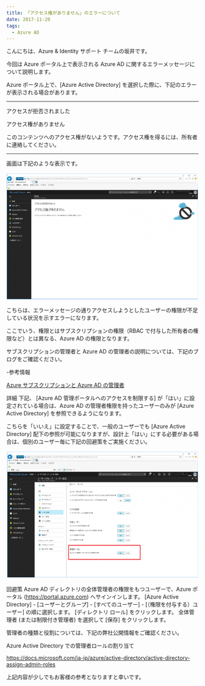 ```yaml
---
title: 「アクセス権がありません」のエラーについて
date: 2017-11-20
tags:
  - Azure AD
---
```


こんにちは、Azure & Identity サポート チームの坂井です。

 

今回は Azure ポータル上で表示される Azure AD に関するエラーメッセージについて説明します。

Azure ポータル上で、[Azure Active Directory] を選択した際に、下記のエラーが表示される場合があります。

 

---------------------

アクセスが拒否されました

 

アクセス権がありません

 

このコンテンツへのアクセス権がないようです。アクセス権を得るには、所有者に連絡してください。

---------------------

 

画面は下記のような表示です。

![](./azuread-access-denied/azuread-access-denied.png)

 

こちらは、エラーメッセージの通りアクセスしようとしたユーザーの権限が不足している状況を示すエラーになります。

ここでいう、権限とはサブスクリプションの権限（RBAC で付与した所有者の権限など）とは異なる、Azure AD の権限となります。

サブスクリプションの管理者と Azure AD の管理者の説明については、下記のブログをご確認ください。

 

-参考情報

[Azure サブスクリプションと Azure AD の管理者](./subscription-azure-ad-relationship.md)

 

 

詳細
下記、 [Azure AD 管理ポータルへのアクセスを制限する] が「はい」に設定されている場合は、Azure AD の管理者権限を持ったユーザーのみが [Azure Active Directory] を参照できるようになります。

こちらを「いいえ」に設定することで、一般のユーザーでも [Azure Active Directory] 配下の参照が可能になりますが、設計上「はい」にする必要がある場合は、個別のユーザー毎に下記の回避策をご実施ください。


![](./azuread-access-denied/azuread-portal.png)
 

 

回避策
Azure AD ディレクトリの全体管理者の権限をもつユーザーで、Azure ポータル (https://portal.azure.com) へサインインします。
[Azure Active Directory] - [ユーザーとグループ] - [すべてのユーザー] - [（権限を付与する）ユーザー] の順に選択します。
[ディレクトリ ロール] をクリックします。
全体管理者 (または制限付き管理者) を選択して [保存] をクリックします。
 

管理者の種類と役割については、下記の弊社公開情報をご確認ください。

 

Azure Active Directory での管理者ロールの割り当て

https://docs.microsoft.com/ja-jp/azure/active-directory/active-directory-assign-admin-roles

 

 

 

上記内容が少しでもお客様の参考となりますと幸いです。